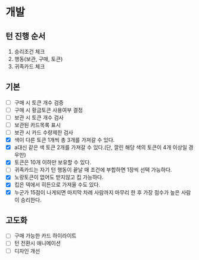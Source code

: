 # 개발

## 턴 진행 순서

1. 승리조건 체크
2. 행동(보관, 구매, 토큰)
3. 귀족카드 체크

## 기본

- [ ] 구매 시 토큰 개수 검증
- [ ] 구매 시 황금토큰 사용여부 결정
- [ ] 보관 시 토큰 개수 검사
- [ ] 보관된 카드목록 표시
- [ ] 보관 시 카드 수량제한 검사
- [x] 색이 다른 토큰 1개씩 총 3개를 가져갈 수 있다.
- [x] a대신 같은 색 토큰 2개를 가져갈 수 있다.(단, 깔린 해당 색의 토큰이 4개 이상일 경우만)
- [x] 토큰은 10개 이하만 보유할 수 있다.
- [ ] 귀족카드는 자기 턴 행동이 끝날 때 조건에 부합하면 1장씩 선택 가능하다.
- [x] 노랑토큰이 없어도 받지않고 킵 가능하다.
- [x] 킵은 덱에서 히든으로 가져올 수도 있다.
- [x] 누군가 15점이 나게되면 마지막 차례 사람까지 마무리 한 후 가장 점수가 높은 사람이 승리한다.

## 고도화

- [ ] 구매 가능한 카드 하이라이트
- [ ] 턴 전환시 애니메이션
- [ ] 디자인 개선
